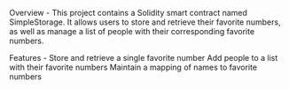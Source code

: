 Overview - This project contains a Solidity smart contract named SimpleStorage. It allows users to store and retrieve their favorite numbers, as well as manage a list of people with their corresponding favorite numbers.

Features -
Store and retrieve a single favorite number
Add people to a list with their favorite numbers
Maintain a mapping of names to favorite numbers
